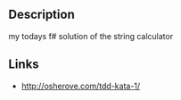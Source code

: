 ## Description
my todays f# solution of the string calculator

## Links
* http://osherove.com/tdd-kata-1/

